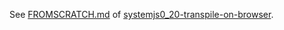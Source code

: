 See [FROMSCRATCH.md](https://github.com/atao60/systemjs0_20-transpile-on-browser/blob/master/FROMSCRATCH.md) of [systemjs0_20-transpile-on-browser](https://github.com/atao60/systemjs0_20-transpile-on-browser).